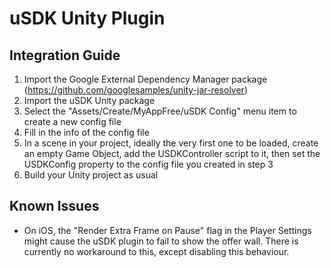 # uSDK Unity Plugin

## Integration Guide
1. Import the Google External Dependency Manager package (https://github.com/googlesamples/unity-jar-resolver)
2. Import the uSDK Unity package
3. Select the "Assets/Create/MyAppFree/uSDK Config" menu item to create a new config file
4. Fill in the info of the config file
5. In a scene in your project, ideally the very first one to be loaded, create an empty Game Object, add the USDKController script to it, then set the USDKConfig property to the config file you created in step 3
6. Build your Unity project as usual

## Known Issues
- On iOS, the "Render Extra Frame on Pause" flag in the Player Settings might cause the uSDK plugin to fail to show the offer wall. There is currently no workaround to this, except disabling this behaviour.

